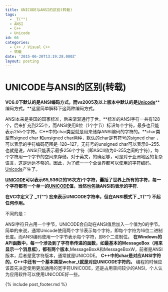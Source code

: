 ```yaml
---
title: UNICODE与ANSI的区别(转载)
tags:
  - _T("")
  - ANSI
  - C++
  - Unicode
id: 66
categories:
  - C++ / Visual C++
  - 转载
date: '2015-06-20T13:19:28.000Z'
layout: posting
---
```


# UNICODE与ANSI的区别(转载)

**VC6.0下默认的是ANSI编码方式，而vs2005及以上版本中默认的是**[**Unicode**](https://zh.wikipedia.org/wiki/Unicode)**编码方式。**这里简单解释下这两种编码方式。

ANSI本来是美国的国家标准，后来渐渐通行于世。**标准的ANSI字符一共有128个，后来扩充到255个，而ANSI使用8位（1个字节）标识每个字符，最多也只能表示255个字符。C++中的char类型就是用来储存ANSI编码的字符的。**char类型有signed char 和unsigned char两种，默认的char是有符号的signed char ，可以表示的字符编码范围是-128~127，无符号的unsigned char可以表示0~255. 也就是说，ANSI只能表示最多256个字符（即ASCII值为0-255之间的字符），每个字符用一个字节的空间来存储，对于英文，的确足够，可是对于亚洲地区的复杂语言，这是远远不够的。因此，为了统一一个全世界都可以使用的字符编码，[Unicode](https://zh.wikipedia.org/wiki/Unicode)产生了。

[**UNICODE**](https://zh.wikipedia.org/wiki/Unicode)**可以表示65,536(2的16次方)个字符，囊括了世界上所有的字符，每一个字符都有一个单一的**[**UNICODE**](https://zh.wikipedia.org/wiki/Unicode)**值，当然也包括ANSI码表示的字符**.

**在VC中定义了** **_T("") 宏来表示UNICODE字符串，但在ANSI模式下 _T("") 不起任何作用。**

不同的是：

ANSI字符只占用一个字节，UNICODE会自动在ANSI值后加入一个值为0的字节。 简单的来说，通常Unicode使用两个字节表示每个字符，即每个字符为16位二进制长度。而ANSI编码使用一个字节表示每个字符，即8个二进制位。 **在Windows的API函数中，每一个涉及到了字符串传递的函数，如最基本的MessageBox（用来显示一个消息框），都有两个版本**,MessageBoxA和MessageBoxW，前者是ANSI版本，后者是宽字符版本，通常就是UNICODE。 **C++中的char是对应ANSI字符的，C++中还有一个基本类型wchar_t就是对应UNICODE字符的。** 编程的时候应该首先决定使用更加通用的宽字符UNICODE，还是占用空间较少的ANSI，个人认为应用软件可以使用UNICODE好一些。



{% include post_footer.md %}